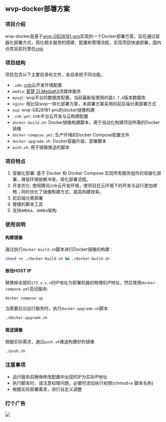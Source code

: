 ## wvp-docker部署方案

### 项目介绍

wvp-docker是基于[wvp-GB28181-pro](https://github.com/648540858/wvp-GB28181-pro)实现的一个Docker部署方案，旨在通过容器化部署方式，简化相关服务的搭建、配置和管理流程，实现项目快速部署。国内仓库目前托管在[cnb](https://cnb.cool/polaris-tian/wvp-docker)


### 项目结构

项目包含以下主要目录和文件，各自承担不同功能。

- `.ide`: [cnb](cnb.cool)云开发环境配置
- `media`: [夏楚 ZLMediaKit](https://github.com/ZLMediaKit/ZLMediaKit)流媒体服务
- `mysql`: wvp平台的数据库配置，当前最新版使用的是`2.7.4`版本数据库
- `nginx`: 相比较wvp一体化部署方案，本部署方案采用的前后端分离部署方式
- `wvp`: wvp-GB28181-pro的docker镜像构建
- `.cnb.yml`: cnb平台云开发与云构建配置
- `docker-build.sh`: Docker镜像构建脚本，用于自动化构建项目所需的Docker镜像
- `docker-compose.yml`: 生产环境的Docker Compose配置文件
- `docker-upgrade.sh`: Docker容器升级、部署脚本
- `push.sh`: 用于镜像推送的脚本

### 项目特点

1. 容器化部署: 基于 Docker 和 Docker Compose 实现所有服务组件的容器化部署，降低环境依赖冲突，简化部署流程。
2. 开发优化: 使用腾讯cnb云开发环境，使项目在云环境下的开发与运行更加顺畅；同时优化了镜像构建方式，提高构建效率。
3. 前后端分离部署
4. 便捷的脚本工具
5. 支持`AMD64`、`ARM64`架构

### 使用说明

#### 构建镜像

通过执行`docker-build.sh`脚本进行Docker镜像的构建：

```bash
chmod +x ./docker-build.sh && ./docker-build.sh
```

#### 修改HOST IP

替换掉全部的`172.x.x.x`的IP地址为部署机器的物理机IP地址，然后使用`docker-compose.yml`启动服务:

```bash
docker compose up
```

当需要后台运行服务时，执行`docker-upgrade.sh`脚本

```bash
./docker-upgrade.sh
```

#### 推送镜像

根据实际需求，通过`push.sh`推送构建好的镜像

```bash
./push.sh
```

### 注意事项

- 运行服务前确保修改配置中出现的IP为实际IP地址
- 执行脚本时，请注意权限问题，必要时添加执行权限(chmod+x 脚本名称)
- 根据实际部署需求，进行自定义调整

### 打个广告

![](https://docs.cnb.cool/images/logo/Horizontal/Horizontal-Color-CN.png)
